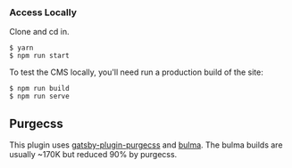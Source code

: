 ### Access Locally
Clone and cd in. 
```
$ yarn
$ npm run start
```
To test the CMS locally, you'll need run a production build of the site:
```
$ npm run build
$ npm run serve
```

## Purgecss
This plugin uses [gatsby-plugin-purgecss](https://www.gatsbyjs.org/packages/gatsby-plugin-purgecss/) and [bulma](https://bulma.io/). The bulma builds are usually ~170K but reduced 90% by purgecss.

